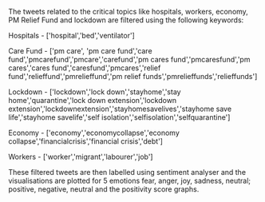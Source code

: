 The tweets related to the critical topics like hospitals, workers, economy, PM Relief Fund and lockdown are filtered using the following keywords:


Hospitals - ['hospital','bed','ventilator']

Care Fund - ['pm care', 'pm care fund','care fund','pmcarefund','pmcare','carefund','pm cares fund','pmcaresfund','pm cares','cares fund','caresfund','pmcares','relief fund','relieffund','pmrelieffund','pm relief funds','pmrelieffunds','relieffunds']

Lockdown - ['lockdown','lock down','stayhome','stay home','quarantine','lock down extension','lockdown extension','lockdownextension','stayhomesavelives','stayhome save life','stayhome savelife','self isolation','selfisolation','selfquarantine']

Economy - ['economy','economycollapse','economy collapse','financialcrisis','financial crisis','debt']

Workers - ['worker','migrant','labourer','job']

These filtered tweets are then labelled using sentiment analyser and the visualisations are plotted for 5 emotions fear, anger, joy, sadness, neutral; positive, negative, neutral and the positivity score graphs.
